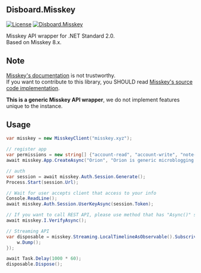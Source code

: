 ﻿Disboard.Misskey
----

[![License](https://img.shields.io/github/license/mika-f/Disboard.svg?style=flat-square)](../../LICENSE)
[![Disboard.Misskey](https://img.shields.io/nuget/v/Disboard.Misskey.svg?style=flat-square)](https://nuget.org/packages/Disboard.Misskey)


Misskey API wrapper for .NET Standard 2.0.  
Based on Misskey 8.x.


## Note

[Misskey's documentation](https://misskey.xyz/docs/ja-JP/about) is not trustworthy.  
If you want to contribute to this library, you SHOULD read [Misskey's source code implementation](https://github.com/syuilo/misskey).

**This is a generic Misskey API wrapper**, we do not implement features unique to the instance.  


## Usage

```csharp
var misskey = new MisskeyClient("misskey.xyz");

// register app
var permissions = new string[] {"account-read", "account-write", "note-write", "reaction-write", "following-write", "drive-read", "drive-write", "notification-write", "notification-read"};
await misskey.App.CreateAsync("Orion", "Orion is generic microblogging client", permissions, "https://static.mochizuki.moe/callback.html");

// auth
var session = await misskey.Auth.Session.Generate();
Process.Start(session.Url);

// Wait for user accepts client that access to your info
Console.ReadLine();
await misskey.Auth.Session.UserKeyAsync(session.Token);

// If you want to call REST API, please use method that has "Async()" suffix.
await misskey.I.VerifyAsync();

// Streaming API
var disposable = misskey.Streaming.LocalTimelineAsObservable().Subscrive(w => {
	w.Dump();
});

await Task.Delay(1000 * 60);
disposable.Dispose();
```

